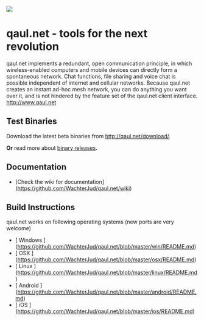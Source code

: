 ![](http://www.qaul.net/img/qaul-net.png)


qaul.net - tools for the next revolution
========================================

qaul.net implements a redundant, open communication principle, in which wireless-enabled computers and mobile devices can directly form a spontaneous network. Chat functions, file sharing and voice chat is possible independent of internet and cellular networks. Because qaul.net creates an instant ad-hoc mesh network, you can do anything you want over it, and is not hindered by the feature set of the qaul.net client interface.
http://www.qaul.net


Test Binaries
--------------

Download the latest beta binaries from http://qaul.net/download/.

**Or** read more about [binary releases](https://github.com/WachterJud/qaul.net/tree/master/binary_release).


Documentation
--------------

* [Check the wiki for documentation] (https://github.com/WachterJud/qaul.net/wiki)


Build Instructions
-----------------------------

qaul.net works on following operating systems (new ports are very welcome)

* [ Windows ] (https://github.com/WachterJud/qaul.net/blob/master/win/README.md)
* [ OSX ]     (https://github.com/WachterJud/qaul.net/blob/master/osx/README.md)
* [ Linux ]   (https://github.com/WachterJud/qaul.net/blob/master/linux/README.md)
* [ Android ] (https://github.com/WachterJud/qaul.net/blob/master/android/README.md)
* [ iOS ]     (https://github.com/WachterJud/qaul.net/blob/master/ios/README.md)
